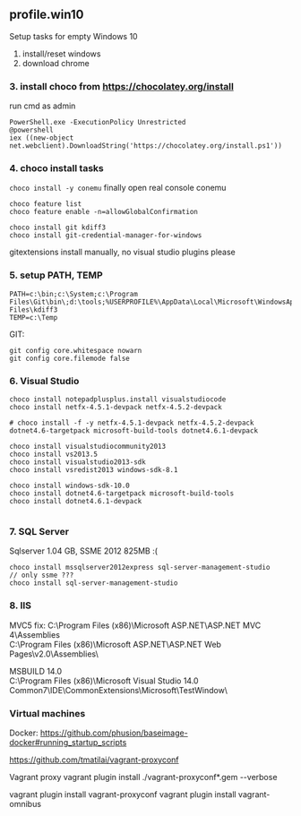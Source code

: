 ## profile.win10
Setup tasks for empty Windows 10

1. install/reset windows  
2. download chrome  

### 3. install choco from https://chocolatey.org/install 

run cmd as admin  
```
PowerShell.exe -ExecutionPolicy Unrestricted
@powershell 
iex ((new-object net.webclient).DownloadString('https://chocolatey.org/install.ps1'))
```

### 4. choco install tasks  

`choco install -y conemu`
finally open real console conemu 
```
choco feature list
choco feature enable -n=allowGlobalConfirmation

choco install git kdiff3
choco install git-credential-manager-for-windows
```
gitextensions install manually, no visual studio plugins please

### 5. setup PATH, TEMP

```
PATH=c:\bin;c:\System;c:\Program Files\Git\bin\;d:\tools;%USERPROFILE%\AppData\Local\Microsoft\WindowsApps;C:\Program Files\kdiff3
TEMP=c:\Temp
```

GIT:
```
git config core.whitespace nowarn
git config core.filemode false
```

### 6. Visual Studio

```
choco install notepadplusplus.install visualstudiocode
choco install netfx-4.5.1-devpack netfx-4.5.2-devpack

# choco install -f -y netfx-4.5.1-devpack netfx-4.5.2-devpack dotnet4.6-targetpack microsoft-build-tools dotnet4.6.1-devpack

choco install visualstudiocommunity2013
choco install vs2013.5
choco install visualstudio2013-sdk
choco install vsredist2013 windows-sdk-8.1 

choco install windows-sdk-10.0
choco install dotnet4.6-targetpack microsoft-build-tools 
choco install dotnet4.6.1-devpack


```

### 7. SQL Server 

Sqlserver 1.04 GB, SSME 2012 825MB :( 
```
choco install mssqlserver2012express sql-server-management-studio
// only ssme ??? 
choco install sql-server-management-studio
```

### 8. IIS

MVC5 fix:
C:\Program Files (x86)\Microsoft ASP.NET\ASP.NET MVC 4\Assemblies\
C:\Program Files (x86)\Microsoft ASP.NET\ASP.NET Web Pages\v2.0\Assemblies\

MSBUILD 14.0\
C:\Program Files (x86)\Microsoft Visual Studio 14.0\
Common7\IDE\CommonExtensions\Microsoft\TestWindow\

### Virtual machines

Docker: https://github.com/phusion/baseimage-docker#running_startup_scripts

https://github.com/tmatilai/vagrant-proxyconf

Vagrant proxy
vagrant plugin install ./vagrant-proxyconf*.gem --verbose

vagrant plugin install vagrant-proxyconf
vagrant plugin install vagrant-omnibus